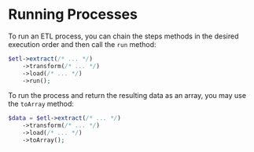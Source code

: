 # Running Processes

To run an ETL process, you can chain the steps methods in the desired execution order and then call the `run` method:

```php
$etl->extract(/* ... */)
    ->transform(/* ... */)
    ->load(/* ... */)
    ->run();
```

To run the process and return the resulting data as an array, you may use the `toArray` method:

```php
$data = $etl->extract(/* ... */)
    ->transform(/* ... */)
    ->load(/* ... */)
    ->toArray();
```
